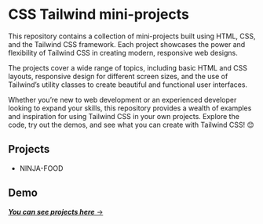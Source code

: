 # CSS Tailwind mini-projects

This repository contains a collection of mini-projects built using HTML, CSS, and the Tailwind CSS framework. Each project showcases the power and flexibility of Tailwind CSS in creating modern, responsive web designs.

The projects cover a wide range of topics, including basic HTML and CSS layouts, responsive design for different screen sizes, and the use of Tailwind’s utility classes to create beautiful and functional user interfaces.

Whether you’re new to web development or an experienced developer looking to expand your skills, this repository provides a wealth of examples and inspiration for using Tailwind CSS in your own projects. Explore the code, try out the demos, and see what you can create with Tailwind CSS! 😊

## Projects

- NINJA-FOOD

## Demo

[**_You can see projects here_** &rarr;](#)
